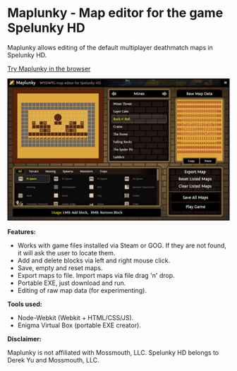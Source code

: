# Maplunky - Map editor for the game Spelunky HD

Maplunky allows editing of the default multiplayer deathmatch maps in Spelunky HD.

[Try Maplunky in the browser](http://codepen.io/ryanmcnz/full/VapxVm/)

![](https://raw.githubusercontent.com/ryanmcnz/maplunky/master/screenshot.jpg)

**Features:**

 - Works with game files installed via Steam or GOG. If they are not found, it will ask the user to locate them.
 - Add and delete blocks via left and right mouse click.
 - Save, empty and reset maps.
 - Export maps to file. Import maps via file drag 'n' drop.
 - Portable EXE, just download and run.
 - Editing of raw map data (for experimenting).
 
 **Tools used:**
 
 - Node-Webkit (Webkit + HTML/CSS/JS).
 - Enigma Virtual Box (portable EXE creator).

**Disclaimer:**

Maplunky is not affiliated with Mossmouth, LLC.
Spelunky HD belongs to Derek Yu and Mossmouth, LLC.
